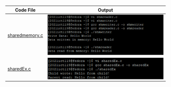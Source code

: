 | Code File | Output |
|-----------|--------|
|[sharedmemory.c](./Codes/sharedmemory.c)|![1.png](./Output/1.png)|
|[sharedEx.c](./Codes/sharedEx.c)|![2.png](./Output/2.png)|
